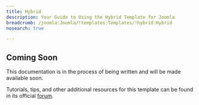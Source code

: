 ```yaml
---
title: Hybrid
description: Your Guide to Using the Hybrid Template for Joomla
breadcrumb: /joomla:Joomla/!templates:Templates/!hybrid:Hybrid
nosearch: true

---
```


Coming Soon
-----

This documentation is in the process of being written and will be made available soon. 

Tutorials, tips, and other additional resources for this template can be found in its official [forum][forum].

[forum]: http://www.rockettheme.com/forum/joomla-template-hybrid/